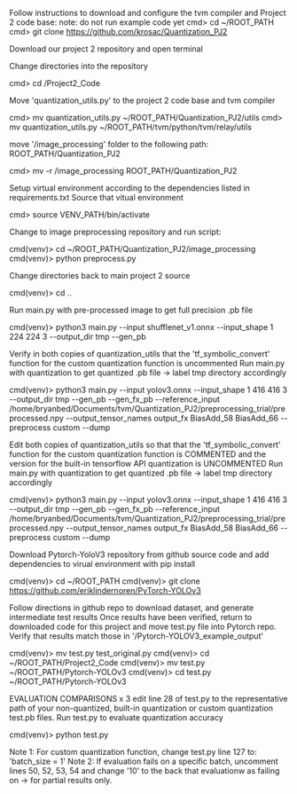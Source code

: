 Follow instructions to download and configure the tvm compiler and Project 2 code base:
note: do not run example code yet
cmd> cd ~/ROOT_PATH
cmd> git clone https://github.com/krosac/Quantization_PJ2

Download our project 2 repository and open terminal

Change directories into the repository

cmd> cd /Project2_Code


Move 'quantization_utils.py' to the project 2 code base and tvm compiler

cmd> mv quantization_utils.py ~/ROOT_PATH/Quantization_PJ2/utils
cmd> mv quantization_utils.py ~/ROOT_PATH/tvm/python/tvm/relay/utils


move '/image_processing' folder to the following path: ROOT_PATH/Quantization_PJ2

cmd> mv -r /image_processing ROOT_PATH/Quantization_PJ2


Setup virtual environment according to the dependencies listed in requirements.txt
Source that vitual environment

cmd> source VENV_PATH/bin/activate


Change to image preprocessing repository and run script:

cmd(venv)> cd ~/ROOT_PATH/Quantization_PJ2/image_processing
cmd(venv)> python preprocess.py


Change directories back to main project 2 source

cmd(venv)> cd ..


Run main.py with pre-processed image to get full precision .pb file

cmd(venv)> python3 main.py --input shufflenet_v1.onnx --input_shape 1 224 224 3 --output_dir tmp --gen_pb


Verify in both copies of quantization_utils that the 'tf_symbolic_convert' function for the custom
quantization function is uncommented
Run main.py with quantization to get quantized .pb file -> label tmp directory accordingly

cmd(venv)> python3 main.py  --input yolov3.onnx  --input_shape  1 416 416 3 --output_dir tmp --gen_pb --gen_fx_pb --reference_input /home/bryanbed/Documents/tvm/Quantization_PJ2/preprocessing_trial/preprocessed.npy --output_tensor_names output_fx BiasAdd_58 BiasAdd_66 --preprocess custom  --dump 


Edit both copies of quantization_utils so that that the 'tf_symbolic_convert' function for the custom
quantization function is COMMENTED and the version for the built-in tensorflow API quantization is
UNCOMMENTED
Run main.py with quantization to get quantized .pb file -> label tmp directory accordingly

cmd(venv)> python3 main.py  --input yolov3.onnx  --input_shape  1 416 416 3 --output_dir tmp --gen_pb --gen_fx_pb --reference_input /home/bryanbed/Documents/tvm/Quantization_PJ2/preprocessing_trial/preprocessed.npy --output_tensor_names output_fx BiasAdd_58 BiasAdd_66 --preprocess custom  --dump


Download Pytorch-YoloV3 repository from github source code and add dependencies to virual environment with pip install

cmd(venv)> cd ~/ROOT_PATH
cmd(venv)> git clone https://github.com/eriklindernoren/PyTorch-YOLOv3

Follow directions in github repo to download dataset, and generate intermediate test results
Once results have been verified, return to downloaded code for this project and move test.py file into Pytorch repo. Verify that results match those in '/Pytorch-YOLOV3_example_output'

cmd(venv)> mv test.py test_original.py
cmd(venv)> cd ~/ROOT_PATH/Project2_Code
cmd(venv)> mv test.py ~/ROOT_PATH/Pytorch-YOLOv3
cmd(venv)> cd test.py ~/ROOT_PATH/Pytorch-YOLOv3

EVALUATION COMPARISONS x 3
edit line 28 of test.py to the representative path of your non-quantized, built-in quantization or custom quantization test.pb files.
Run test.py to evaluate quantization accuracy

cmd(venv)> python test.py


Note 1: For custom quantization function, change test.py line 127 to:
'batch_size = 1'
Note 2: If evaluation fails on a specific batch, uncomment lines 50, 52, 53, 54 and change '10' to the back that evaluationw as failing on -> for partial results only.





